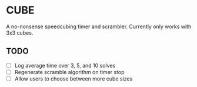 # CUBE
A no-nonsense speedcubing timer and scrambler. Currently only works with 3x3 cubes. 

## TODO  
- [ ] Log average time over 3, 5, and 10 solves
- [ ] Regenerate scramble algorithm on timer stop
- [ ] Allow users to choose between more cube sizes
